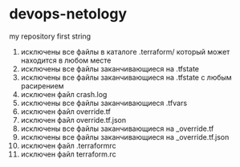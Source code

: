 # devops-netology
my repository
first string


1. исключены все файлы в каталоге .terraform/ который может находится в любом месте
2. исключены все файлы заканчивающиеся на .tfstate
3. исключены все файлы заканчивающиеся на .tfstate с любым расирением
4. исключен файл crash.log
5. исключены все файлы заканчивающиеся .tfvars
6. исключен файл override.tf
7. исключен файл override.tf.json
8. исключены все файлы заканчивающиеся на _override.tf
9. исключены все файлы заканчивающиеся на _override.tf.json
10. исключен файл .terraformrc
11. исключен файл terraform.rc